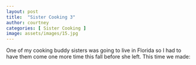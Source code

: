 ```yaml
---
layout: post
title:  "Sister Cooking 3"
author: courtney
categories: [ Sister Cooking ]
image: assets/images/15.jpg
---
```

One of my cooking buddy sisters was going to live in Florida so I had to have them come one more time this fall before she left. This time we made:

